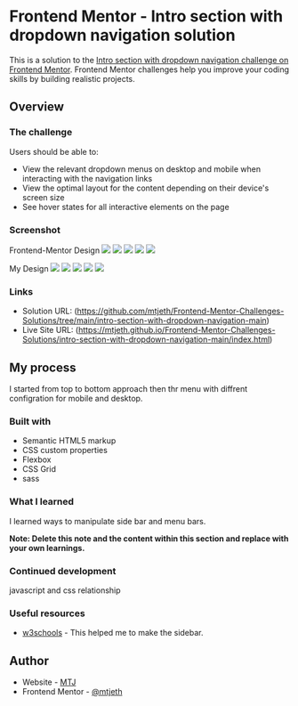 # Frontend Mentor - Intro section with dropdown navigation solution

This is a solution to the [Intro section with dropdown navigation challenge on Frontend Mentor](https://www.frontendmentor.io/challenges/intro-section-with-dropdown-navigation-ryaPetHE5). Frontend Mentor challenges help you improve your coding skills by building realistic projects. 

## Overview

### The challenge

Users should be able to:

- View the relevant dropdown menus on desktop and mobile when interacting with the navigation links
- View the optimal layout for the content depending on their device's screen size
- See hover states for all interactive elements on the page

### Screenshot

Frontend-Mentor Design
![](./orginal_design/active-states.jpg)
![](./orginal_design/desktop-design.jpg)
![](./orginal_design/mobile-design.jpg)
![](./orginal_design/mobile-menu-collapsed.jpg)
![](./orginal_design/mobile-menu-expanded.jpg)

My Design
![](./my_design/active-states.jpg)
![](./my_design/desktop-design.jpg)
![](./my_design/mobile-design.jpg)
![](./my_design/mobile-menu-collapsed.jpg)
![](./my_design/mobile-menu-expanded.jpg)


### Links

- Solution URL: (https://github.com/mtjeth/Frontend-Mentor-Challenges-Solutions/tree/main/intro-section-with-dropdown-navigation-main)
- Live Site URL: (https://mtjeth.github.io/Frontend-Mentor-Challenges-Solutions/intro-section-with-dropdown-navigation-main/index.html)

## My process
I started from top to bottom approach then thr menu with diffrent configration for mobile and desktop.

### Built with

- Semantic HTML5 markup
- CSS custom properties
- Flexbox
- CSS Grid
- sass 

### What I learned

I learned ways to manipulate side bar and menu bars.

**Note: Delete this note and the content within this section and replace with your own learnings.**

### Continued development

javascript and css relationship

### Useful resources

- [w3schools](https://www.w3schools.com/) - This helped me to make the sidebar.

## Author

- Website - [MTJ](https://www.mtjeth.com)
- Frontend Mentor - [@mtjeth](https://www.frontendmentor.io/profile/mtjeth)

